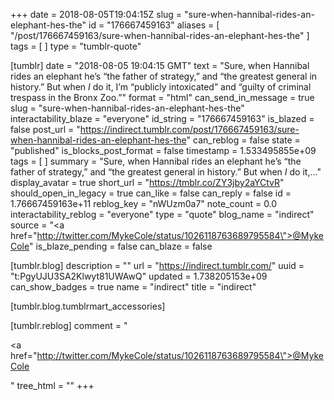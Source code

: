+++
date = 2018-08-05T19:04:15Z
slug = "sure-when-hannibal-rides-an-elephant-hes-the"
id = "176667459163"
aliases = [ "/post/176667459163/sure-when-hannibal-rides-an-elephant-hes-the" ]
tags = [ ]
type = "tumblr-quote"

[tumblr]
date = "2018-08-05 19:04:15 GMT"
text = "Sure, when Hannibal rides an elephant he’s “the father of strategy,” and “the greatest general in history.” But when *I* do it, I’m “publicly intoxicated” and “guilty of criminal trespass in the Bronx Zoo.”"
format = "html"
can_send_in_message = true
slug = "sure-when-hannibal-rides-an-elephant-hes-the"
interactability_blaze = "everyone"
id_string = "176667459163"
is_blazed = false
post_url = "https://indirect.tumblr.com/post/176667459163/sure-when-hannibal-rides-an-elephant-hes-the"
can_reblog = false
state = "published"
is_blocks_post_format = false
timestamp = 1.533495855e+09
tags = [ ]
summary = "Sure, when Hannibal rides an elephant he’s “the father of strategy,” and “the greatest general in history.” But when *I* do it,..."
display_avatar = true
short_url = "https://tmblr.co/ZY3jby2aYCtvR"
should_open_in_legacy = true
can_like = false
can_reply = false
id = 1.76667459163e+11
reblog_key = "nWUzm0a7"
note_count = 0.0
interactability_reblog = "everyone"
type = "quote"
blog_name = "indirect"
source = "<a href=\"http://twitter.com/MykeCole/status/1026118763689795584\">@MykeCole</a>"
is_blaze_pending = false
can_blaze = false

[tumblr.blog]
description = ""
url = "https://indirect.tumblr.com/"
uuid = "t:PgyUJU3SA2Klwyt81UWAwQ"
updated = 1.738205153e+09
can_show_badges = true
name = "indirect"
title = "indirect"

[tumblr.blog.tumblrmart_accessories]

[tumblr.reblog]
comment = "<p><a href=\"http://twitter.com/MykeCole/status/1026118763689795584\">@MykeCole</a></p>"
tree_html = ""
+++
